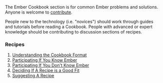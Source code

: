 The Ember Cookbook section is for common Ember problems and solutions. Anyone is welcome to [contribute](/guides/cookbook/contributing/understanding_the_cookbook_format).

People new to the technology (i.e. "novices") should work through guides and tutorials before reading a Cookbook. People with advanced or expert knowledge should be contributing to discussion sections of recipes. 

### Recipes

1. [Understanding the Cookbook Format](/guides/cookbook/contributing/understanding_the_cookbook_format)
1. [Participating If You Know Ember](/guides/cookbook/contributing/participating_if_you_know_ember)
1. [Participating If You Don't Know Ember](/guides/cookbook/contributing/participating_if_you_dont_know_ember)
1. [Deciding If A Recipe is a Good Fit](/guides/cookbook/contributing/deciding_if_a_recipe_is_a_good_fit)
1. [Suggesting A Recipe](/guides/cookbook/contributing/suggesting_a_recipe)